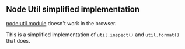 ## Node Util simplified implementation

[node:util module](https://nodejs.org/api/util.html) doesn't work in the browser.

This is a simplified implementation of `util.inspect()` and `util.format()` that does.
